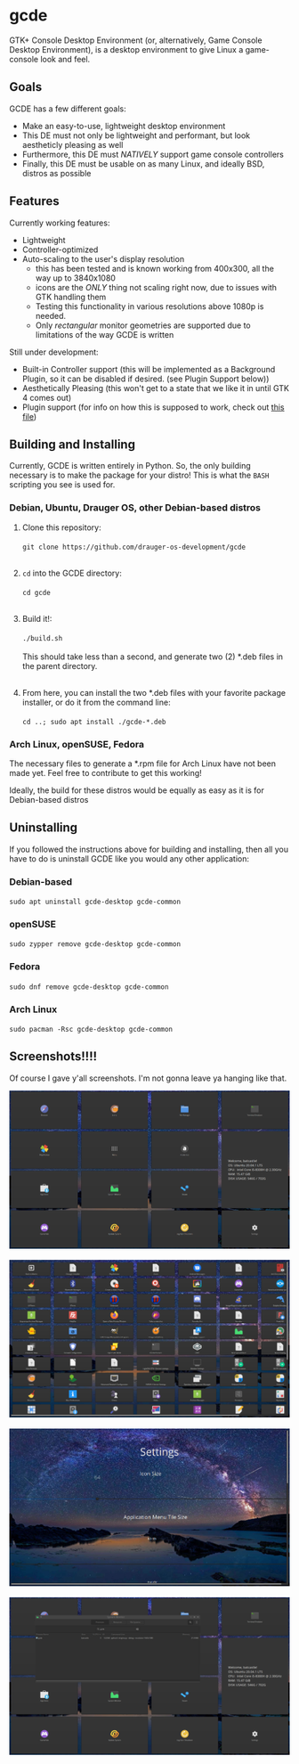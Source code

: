 # gcde
GTK+ Console Desktop Environment (or, alternatively, Game Console Desktop Environment), is a desktop environment to give Linux a game-console look and feel.


## Goals

GCDE has a few different goals:

 - Make an easy-to-use, lightweight desktop environment
 - This DE must not only be lightweight and performant, but look aestheticly pleasing as well
 - Furthermore, this DE must _NATIVELY_ support game console controllers 
 - Finally, this DE must be usable on as many Linux, and ideally BSD, distros as possible
 
## Features

Currently working features:

 - Lightweight
 - Controller-optimized
 - Auto-scaling to the user's display resolution
   - this has been tested and is known working from 400x300, all the way up to 3840x1080
   - icons are the _ONLY_ thing not scaling right now, due to issues with GTK handling them
   - Testing this functionality in various resolutions above 1080p is needed.
   - Only _rectangular_ monitor geometries are supported due to limitations of the way GCDE is written
 
Still under development:

 - Built-in Controller support (this will be implemented as a Background Plugin, so it can be disabled if desired. (see Plugin Support below))
 - Aesthetically Pleasing (this won't get to a state that we like it in until GTK 4 comes out)
 - Plugin support (for info on how this is supposed to work, check out [this file](https://github.com/drauger-os-development/gcde/blob/master/usr/share/gcde/plugins/README.md))
 
## Building and Installing

Currently, GCDE is written entirely in Python. So, the only building necessary is to make the package for your distro! This is what the `BASH` scripting you see is used for.

### Debian, Ubuntu, Drauger OS, other Debian-based distros

 1. Clone this repository: </br></br> `git clone https://github.com/drauger-os-development/gcde` </br></br>
 
 2. `cd` into the GCDE directory: </br></br> `cd gcde` </br></br>
 
 3. Build it!: </br></br> `./build.sh` </br></br> This should take less than a second, and generate two (2) *.deb files in the parent directory. </br></br>
 
 4. From here, you can install the two *.deb files with your favorite package installer, or do it from the command line: </br></br> `cd ..; sudo apt install ./gcde-*.deb`
 
### Arch Linux, openSUSE, Fedora
 
 The necessary files to generate a *.rpm file for Arch Linux have not been made yet. Feel free to contribute to get this working!
 
 Ideally, the build for these distros would be equally as easy as it is for Debian-based distros
 
## Uninstalling

If you followed the instructions above for building and installing, then all you have to do is uninstall GCDE like you would any other application:

### Debian-based
`sudo apt uninstall gcde-desktop gcde-common`

### openSUSE
`sudo zypper remove gcde-desktop gcde-common`

### Fedora
`sudo dnf remove gcde-desktop gcde-common`

### Arch Linux
`sudo pacman -Rsc gcde-desktop gcde-common`

## Screenshots!!!!


Of course I gave y'all screenshots. I'm not gonna leave ya hanging like that. 

<img src="https://raw.githubusercontent.com/drauger-os-development/gcde/master/screenshots/screenshot_10-26-2020_22-37-33.png" style="width:540,height:360" alt="GCDE at 1080p">
</br>
</br>
<img src="https://raw.githubusercontent.com/drauger-os-development/gcde/master/screenshots/screenshot_10-26-2020_22-37-48.png" style="width:540,height:360" alt="GCDE Application Menu">
</br>
</br>
<img src="https://raw.githubusercontent.com/drauger-os-development/gcde/master/screenshots/screenshot_10-26-2020_22-38-04.png" style="width:540,height:360" alt="GCDE Settings Menu">
</br>
</br>
<img src="https://raw.githubusercontent.com/drauger-os-development/gcde/master/screenshots/screenshot_10-26-2020_22-39-06.png" style="width:540,height:360" alt="GCDE Idle Memory and CPU usage">